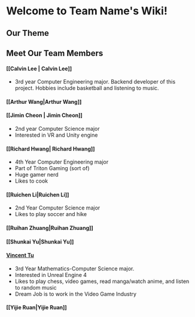 # Welcome to Team Name's Wiki!

## Our Theme 

## Meet Our Team Members

[comment]: <> (Everyone add a brief intro and link their page in the parentheses section part of the header)
#### [[Calvin Lee | Calvin Lee]]
- 3rd year Computer Engineering major. Backend developer of this project. Hobbies include basketball and listening to music. 

#### [[Arthur Wang|Arthur Wang]]

#### [[Jimin Cheon | Jimin Cheon]] 
- 2nd year Computer Science major 
- Interested in VR and Unity engine

#### [[Richard Hwang| Richard Hwang]]
- 4th Year Computer Engineering major
- Part of Triton Gaming (sort of)
- Huge gamer nerd
- Likes to cook

#### [[Ruichen Li|Ruichen Li]]
- 2nd Year Computer Science major
- Likes to play soccer and hike

#### [[Ruihan Zhuang|Ruihan Zhuang]]

#### [[Shunkai Yu|Shunkai Yu]]

#### [Vincent Tu](https://github.com/v2tu/v2tu.github.io)
- 3rd Year Mathematics-Computer Science major. 
- Interested in Unreal Engine 4
- Likes to play chess, video games, read manga/watch anime, and listen to random music
- Dream Job is to work in the Video Game Industry 

#### [[Yijie Ruan|Yijie Ruan]]
